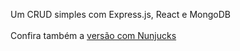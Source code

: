 Um CRUD simples com Express.js, React e MongoDB<br><br>
Confira também a [versão com Nunjucks](https://github.com/GE28/desafio-ditavia/tree/nunjucks)